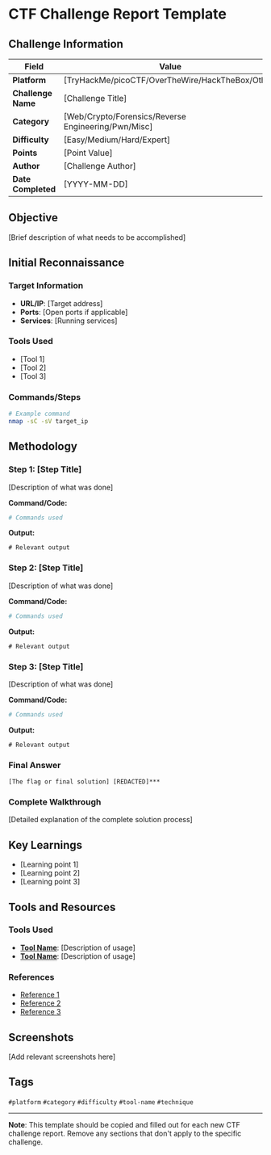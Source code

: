 # CTF Challenge Report Template

## Challenge Information

| Field              | Value                                               |
| ------------------ | --------------------------------------------------- |
| **Platform**       | [TryHackMe/picoCTF/OverTheWire/HackTheBox/Other]    |
| **Challenge Name** | [Challenge Title]                                   |
| **Category**       | [Web/Crypto/Forensics/Reverse Engineering/Pwn/Misc] |
| **Difficulty**     | [Easy/Medium/Hard/Expert]                           |
| **Points**         | [Point Value]                                       |
| **Author**         | [Challenge Author]                                  |
| **Date Completed** | [YYYY-MM-DD]                                        |

## Objective

[Brief description of what needs to be accomplished]

## Initial Reconnaissance

### Target Information

- **URL/IP**: [Target address]
- **Ports**: [Open ports if applicable]
- **Services**: [Running services]

### Tools Used

- [Tool 1]
- [Tool 2]
- [Tool 3]

### Commands/Steps

```bash
# Example command
nmap -sC -sV target_ip
```

## Methodology

### Step 1: [Step Title]

[Description of what was done]

**Command/Code:**

```bash
# Commands used
```

**Output:**

```
# Relevant output
```

### Step 2: [Step Title]

[Description of what was done]

**Command/Code:**

```bash
# Commands used
```

**Output:**

```
# Relevant output
```

### Step 3: [Step Title]

[Description of what was done]

**Command/Code:**

```bash
# Commands used
```

**Output:**

```
# Relevant output 
```

### Final Answer

```
[The flag or final solution] [REDACTED]***
```

### Complete Walkthrough

[Detailed explanation of the complete solution process]

## Key Learnings

- [Learning point 1]
- [Learning point 2]
- [Learning point 3]

## Tools and Resources

### Tools Used

- **[Tool Name](link)**: [Description of usage]
- **[Tool Name](link)**: [Description of usage]

### References

- [Reference 1](link)
- [Reference 2](link)
- [Reference 3](link)

## Screenshots

[Add relevant screenshots here]

## Tags

`#platform` `#category` `#difficulty` `#tool-name` `#technique`

---

**Note**: This template should be copied and filled out for each new CTF challenge report. Remove any sections that don't apply to the specific challenge.
